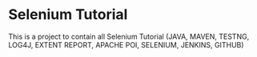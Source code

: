# Selenium Tutorial
This is a project to contain all Selenium Tutorial (JAVA, MAVEN, TESTNG, LOG4J, EXTENT REPORT, APACHE POI, SELENIUM, JENKINS, GITHUB)
